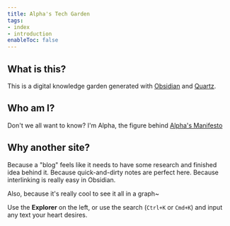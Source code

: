 ```yaml
---
title: Alpha's Tech Garden
tags:
- index
- introduction
enableToc: false
---
```


## What is this?

This is a digital knowledge garden generated with [Obsidian](https://obsidian.md/) and [Quartz](https://quartz.jzhao.xyz/).

## Who am I?

Don't we all want to know? I'm Alpha, the figure behind [Alpha's Manifesto](https://blog.alphasmanifesto.com)

## Why another site?

Because a "blog" feels like it needs to have some research and finished idea behind it. Because quick-and-dirty notes are perfect here. Because interlinking is really easy in Obsidian.

Also, because it's really cool to see it all in a graph~

Use the **Explorer** on the left, or use the search (`Ctrl+K`  or `Cmd+K`) and input any text your heart desires.
